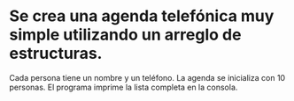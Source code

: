 # Se crea una agenda telefónica muy simple utilizando un arreglo de estructuras.
Cada persona tiene un nombre y un teléfono.
La agenda se inicializa con 10 personas.
El programa imprime la lista completa en la consola.
